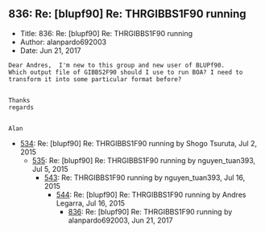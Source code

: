 ## 836: Re: [blupf90] Re: THRGIBBS1F90 running

- Title: 836: Re: [blupf90] Re: THRGIBBS1F90 running
- Author: alanpardo692003
- Date: Jun 21, 2017

```
Dear Andres,  I'm new to this group and new user of BLUPf90.
Which output file of GIBBS2F90 should I use to run BOA? I need to transform it into some particular format before?


Thanks
regards


Alan
```

- [534](0534.md): Re: [blupf90] Re: THRGIBBS1F90 running by Shogo Tsuruta, Jul 2, 2015
    - [535](0535.md): Re: [blupf90] Re: THRGIBBS1F90 running by nguyen_tuan393, Jul 5, 2015
        - [543](0543.md): Re: THRGIBBS1F90 running by nguyen_tuan393, Jul 16, 2015
            - [544](0544.md): Re: [blupf90] Re: THRGIBBS1F90 running by Andres Legarra, Jul 16, 2015
                - [836](0836.md): Re: [blupf90] Re: THRGIBBS1F90 running by alanpardo692003, Jun 21, 2017
